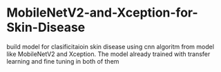# MobileNetV2-and-Xception-for-Skin-Disease
build model for clasificitaioin skin disease using cnn algoritm from model like MobileNetV2 and Xception. The model already trained with transfer learning and fine tuning in both of them
